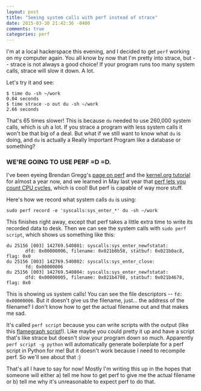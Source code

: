 ```yaml
---
layout: post
title: "Seeing system calls with perf instead of strace"
date: 2015-03-30 21:42:36 -0400
comments: true
categories: perf
---
```


I'm at a local hackerspace this evening, and I decided to get `perf`
working on my computer again. You all know by now that I'm pretty into
strace, but -- strace is not always a good choice! If your program runs
too many system calls, strace will slow it down. A lot.

Let's try it and see:

```
$ time du -sh ~/work
0.04 seconds
$ time strace -o out du -sh ~/work
2.66 seconds
```

That's 65 times slower! This is because `du` needed to use 260,000
system calls, which is uh a lot. If you strace a program with less
system calls it won't be that big of a deal. But what if we still want
to know what `du` is doing, and `du` is actually a Really Important
Program like a database or something?

### WE'RE GOING TO USE PERF =D =D.

I've been eyeing Brendan Gregg's
[page on perf](http://www.brendangregg.com/perf.html)
and the [kernel.org tutorial](https://perf.wiki.kernel.org/index.php/Tutorial)
for almost a year now, and we learned in May last year that 
[perf lets you count CPU cycles](http://jvns.ca/blog/2014/05/13/profiling-with-perf/), which is
cool! But perf is capable of way more stuff.

Here's how we record what system calls `du` is using:

```
sudo perf record -e 'syscalls:sys_enter_*' du -sh ~/work
```

This finishes right away, except that perf takes a little extra time to
write its recorded data to desk. Then we can see the system calls with
`sudo perf script`, which shows us something like this:

```
du 25156 [003] 142769.540801: syscalls:sys_enter_newfstatat:
       dfd: 0x00000006, filename: 0x021b0b58, statbuf: 0x021b0ac8, flag: 0x0
du 25156 [003] 142769.540802: syscalls:sys_enter_close:
       fd: 0x00000006
du 25156 [003] 142769.540804: syscalls:sys_enter_newfstatat: 
       dfd: 0x00000005, filename: 0x021b4708, statbuf: 0x021b4678, flag: 0x0
```

This is showing us system calls! You can see the file descriptors --
`fd: 0x00000006`. But it doesn't give us the filename, just... the
address of the filename? I don't know how to get the actual filename out
and that makes me sad.

It's called `perf script` because you can write scripts with the output
(like this [flamegraph script](http://www.brendangregg.com/FlameGraphs/cpuflamegraphs.html)!).
Like maybe you could pretty it up and have a script that's like strace
but doesn't slow your program down so much. Apparently `perf script -g python`
will automatically generate boilerplate for a perf script in Python for
me! But it doesn't work because I need to recompile perf. So we'll see
about that :)

That's all I have to say for now! Mostly I'm writing this up in the
hopes that someone will either a) tell me how to get perf to give me the
actual filename or b) tell me why it's unreasonable to expect perf to do
that.

